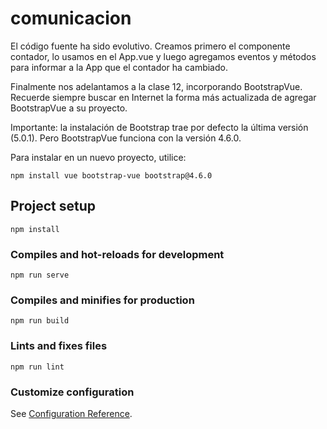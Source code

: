 # comunicacion

El código fuente ha sido evolutivo. Creamos primero el componente contador, lo usamos en el App.vue y luego agregamos eventos y métodos para informar a la App que el contador ha cambiado.

Finalmente nos adelantamos a la clase 12, incorporando BootstrapVue. Recuerde siempre buscar en Internet la forma más actualizada de agregar BootstrapVue a su proyecto.

Importante: la instalación de Bootstrap trae por defecto la última versión (5.0.1). Pero BootstrapVue funciona con la versión 4.6.0. 

Para instalar en un nuevo proyecto, utilice:

```
npm install vue bootstrap-vue bootstrap@4.6.0
```

## Project setup
```
npm install
```

### Compiles and hot-reloads for development
```
npm run serve
```

### Compiles and minifies for production
```
npm run build
```

### Lints and fixes files
```
npm run lint
```

### Customize configuration
See [Configuration Reference](https://cli.vuejs.org/config/).
